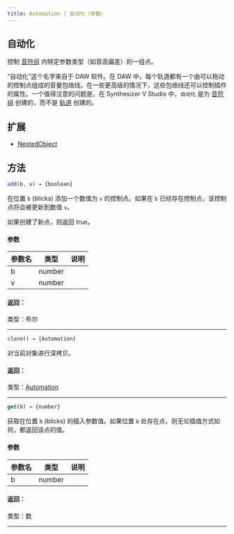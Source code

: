 ```yaml
---
title: Automation | 自动化（参数）
---
```


## 自动化

控制 [音符组](note_group.md) 内特定参数类型（如音高偏差）的一组点。

“自动化”这个名字来自于 DAW 软件。在 DAW 中，每个轨道都有一个由可以拖动的控制点组成的音量包络线。在一些更高级的情况下，这些包络线还可以控制插件的属性。一个值得注意的问题是，在 Synthesizer V Studio 中，`自动化` 是为 [音符组](note_group.md) 创建的，而不是 [轨道](track.md) 创建的。

## 扩展

 * [NestedObject](nested_object.md)

## 方法

```js
add(b, v) → {boolean}
```

在位置 `b` (blicks) 添加一个数值为 `v` 的控制点。如果在 `b` 已经存在控制点，该控制点将会被更新到数值 `v`。

如果创建了新点，则返回 true。

#### 参数
| 参数名 | 类型 | 说明 |
| --- | --- | --- |
| b | number |  |
| v | number |  |

#### 返回：
类型：布尔

---

```js
clone() → {Automation}
```

对当前对象进行深拷贝。

#### 返回：
类型：[Automation](automation.md)

---

```js
get(b) → {number}
```

获取在位置 `b` (blicks) 的插入参数值。如果位置 `b` 处存在点，则无论插值方式如何，都返回该点的值。

#### 参数
| 参数名 | 类型 | 说明 |
| --- | --- | --- |
| b | number |  |

#### 返回：
类型：数

---
